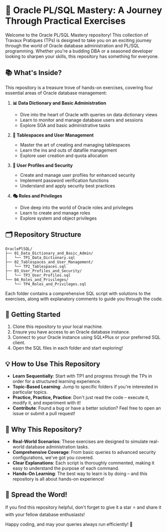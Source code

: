 # 🚀 Oracle PL/SQL Mastery: A Journey Through Practical Exercises

Welcome to the Oracle PL/SQL Mastery repository! This collection of Travaux Pratiques (TPs) is designed to take you on an exciting journey through the world of Oracle database administration and PL/SQL programming. Whether you're a budding DBA or a seasoned developer looking to sharpen your skills, this repository has something for everyone.

## 📚 What's Inside?

This repository is a treasure trove of hands-on exercises, covering four essential areas of Oracle database management:

1. **📊 Data Dictionary and Basic Administration**
   - Dive into the heart of Oracle with queries on data dictionary views
   - Learn to monitor and manage database users and sessions
   - Explore SGA and basic administrative tasks

2. **💾 Tablespaces and User Management**
   - Master the art of creating and managing tablespaces
   - Learn the ins and outs of datafile management
   - Explore user creation and quota allocation

3. **🔐 User Profiles and Security**
   - Create and manage user profiles for enhanced security
   - Implement password verification functions
   - Understand and apply security best practices

4. **🎭 Roles and Privileges**
   - Dive deep into the world of Oracle roles and privileges
   - Learn to create and manage roles
   - Explore system and object privileges

## 🗂️ Repository Structure

```
OraclePlSQL/
├── 01_Data_Dictionary_and_Basic_Admin/
│   └── TP1_Data_Dictionary.sql
├── 02_Tablespaces_and_User_Management/
│   └── TP2_Tablespaces.sql
├── 03_User_Profiles_and_Security/
│   └── TP3_User_Profiles.sql
└── 04_Roles_and_Privileges/
    └── TP4_Roles_and_Privileges.sql
```

Each folder contains a comprehensive SQL script with solutions to the exercises, along with explanatory comments to guide you through the code.

## 🚀 Getting Started

1. Clone this repository to your local machine.
2. Ensure you have access to an Oracle database instance.
3. Connect to your Oracle instance using SQL*Plus or your preferred SQL client.
4. Open the SQL files in each folder and start exploring!

## 💡 How to Use This Repository

- **Learn Sequentially**: Start with TP1 and progress through the TPs in order for a structured learning experience.
- **Topic-Based Learning**: Jump to specific folders if you're interested in particular topics.
- **Practice, Practice, Practice**: Don't just read the code – execute it, modify it, and experiment with it!
- **Contribute**: Found a bug or have a better solution? Feel free to open an issue or submit a pull request!

## 🌟 Why This Repository?

- **Real-World Scenarios**: These exercises are designed to simulate real-world database administration tasks.
- **Comprehensive Coverage**: From basic queries to advanced security configurations, we've got you covered.
- **Clear Explanations**: Each script is thoroughly commented, making it easy to understand the purpose of each command.
- **Hands-On Learning**: The best way to learn is by doing – and this repository is all about hands-on experience!

## 📣 Spread the Word!

If you find this repository helpful, don't forget to give it a star ⭐️ and share it with your fellow database enthusiasts!

Happy coding, and may your queries always run efficiently! 🎉